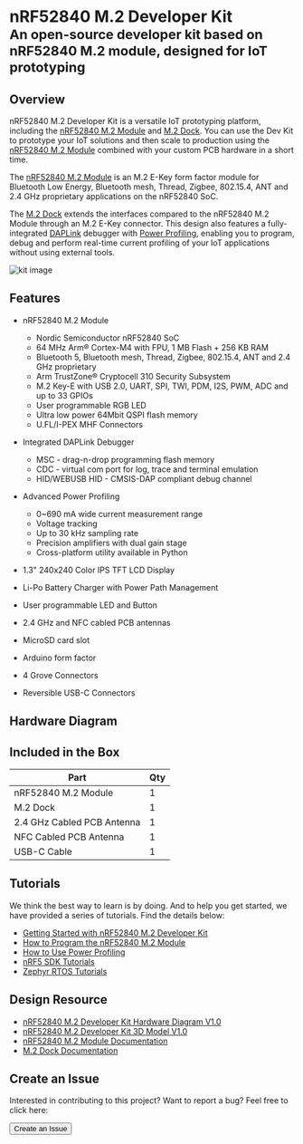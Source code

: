 # nRF52840 M.2 Developer Kit<br/><small>An open-source developer kit based on nRF52840 M.2 module, designed for IoT prototyping</small>

## Overview
nRF52840 M.2 Developer Kit is a versatile IoT prototyping platform, including the [nRF52840 M.2 Module]() and [M.2 Dock](). You can use the Dev Kit to prototype your IoT solutions and then scale to production using the [nRF52840 M.2 Module]() combined with your custom PCB hardware in a short time.

The [nRF52840 M.2 Module]() is an M.2 E-Key form factor module for Bluetooth Low Energy, Bluetooth mesh, Thread, Zigbee, 802.15.4, ANT and 2.4 GHz proprietary applications on the nRF52840 SoC.

The [M.2 Dock]() extends the interfaces compared to the nRF52840 M.2 Module through an M.2 E-Key connector. This design also features a fully-integrated [DAPLink](https://armmbed.github.io/DAPLink/) debugger with [Power Profiling](power-profiling.md), enabling you to program, debug and perform real-time current profiling of your IoT applications without using external tools.

![kit image]()

## Features
* nRF52840 M.2 Module
	- Nordic Semiconductor nRF52840 SoC
	- 64 MHz Arm® Cortex-M4 with FPU, 1 MB Flash + 256 KB RAM
	- Bluetooth 5, Bluetooth mesh, Thread, Zigbee, 802.15.4, ANT and 2.4 GHz proprietary
	- Arm TrustZone® Cryptocell 310 Security Subsystem
	- M.2 Key-E with USB 2.0, UART, SPI, TWI, PDM, I2S, PWM, ADC and up to 33 GPIOs
	- User programmable RGB LED
	- Ultra low power 64Mbit QSPI flash memory
	- U.FL/I-PEX MHF Connectors

* Integrated DAPLink Debugger
	- MSC - drag-n-drop programming flash memory
	- CDC - virtual com port for log, trace and terminal emulation
	- HID/WEBUSB HID - CMSIS-DAP compliant debug channel

* Advanced Power Profiling
	- 0~690 mA wide current measurement range
	- Voltage tracking
	- Up to 30 kHz sampling rate
	- Precision amplifiers with dual gain stage
	- Cross-platform utility available in Python

* 1.3" 240x240 Color IPS TFT LCD Display
* Li-Po Battery Charger with Power Path Management
* User programmable LED and Button
* 2.4 GHz and NFC cabled PCB antennas
* MicroSD card slot
* Arduino form factor
* 4 Grove Connectors
* Reversible USB-C Connectors

## Hardware Diagram

## Included in the Box
|    **Part**                | **Qty** |
| -------------------------- | ------- |
| nRF52840 M.2 Module        | 1       |
| M.2 Dock                   | 1       |
| 2.4 GHz Cabled PCB Antenna | 1       |
| NFC Cabled PCB Antenna     | 1       |
| USB-C Cable                | 1       |

## Tutorials
We think the best way to learn is by doing. And to help you get started, we have provided a series of tutorials. Find the details below:

* [Getting Started with nRF52840 M.2 Developer Kit](getting-started.md)
* [How to Program the nRF52840 M.2 Module](programming.md)
* [How to Use Power Profiling](power-profiling.md)
* [nRF5 SDK Tutorials](nrf5-sdk/index.md)
* [Zephyr RTOS Tutorials](zephyr/index.md)

## Design Resource
* [nRF52840 M.2 Developer Kit Hardware Diagram V1.0](hw/)
* [nRF52840 M.2 Developer Kit 3D Model V1.0](hw/)
* [nRF52840 M.2 Module Documentation](hw/)
* [M.2 Dock Documentation](hw/)


## Create an Issue
Interested in contributing to this project? Want to report a bug? Feel free to click here:

<a href="https://github.com/makerdiary/nrf52840-m2-devkit/issues/new"><button data-md-color-primary="red-bud"><i class="fa fa-github"></i> Create an Issue</button></a>
